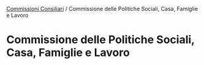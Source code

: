 [Commissioni Consiliari](/data/commissioni-consiliari.md) / Commissione delle Politiche Sociali, Casa, Famiglie e Lavoro

# Commissione delle Politiche Sociali, Casa, Famiglie e Lavoro
